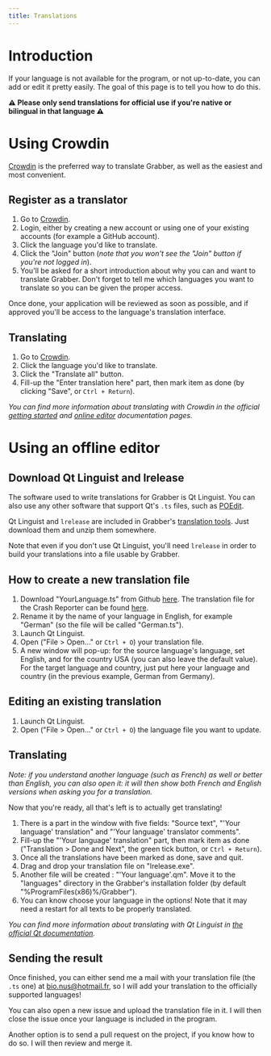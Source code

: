 ```yaml
---
title: Translations
---
```



# Introduction

If your language is not available for the program, or not up-to-date, you can add or edit it pretty easily. The goal of this page is to tell you how to do this.

**⚠️ Please only send translations for official use if you're native or bilingual in that language ⚠️**


# Using Crowdin

[Crowdin](https://crowdin.com/) is the preferred way to translate Grabber, as well as the easiest and most convenient.

## Register as a translator

1. Go to [Crowdin](https://crowdin.com/project/imgbrd-grabber).
2. Login, either by creating a new account or using one of your existing accounts (for example a GitHub account).
3. Click the language you'd like to translate.
4. Click the "Join" button (*note that you won't see the "Join" button if you're not logged in*).
5. You'll be asked for a short introduction about why you can and want to translate Grabber. Don't forget to tell me which languages you want to translate so you can be given the proper access.

Once done, your application will be reviewed as soon as possible, and if approved you'll be access to the language's translation interface.


## Translating

1. Go to [Crowdin](https://crowdin.com/project/imgbrd-grabber).
2. Click the language you'd like to translate.
3. Click the "Translate all" button.
4. Fill-up the "Enter translation here" part, then mark item as done (by clicking "Save", or `Ctrl + Return`).

*You can find more information about translating with Crowdin in the official [getting started](https://support.crowdin.com/crowdin-intro/) and [online editor](https://support.crowdin.com/online-editor/) documentation pages.*


# Using an offline editor

## Download Qt Linguist and lrelease

The software used to write translations for Grabber is Qt Linguist. You can also use any other software that support Qt's `.ts` files, such as [POEdit](https://poedit.net/).

Qt Linguist and `lrelease` are included in Grabber's [translation tools](https://github.com/Bionus/imgbrd-grabber/releases/download/v4.9.1/translation-tools.zip). Just download them and unzip them somewhere.

Note that even if you don't use Qt Linguist, you'll need `lrelease` in order to build your translations into a file usable by Grabber.


## How to create a new translation file

1. Download "YourLanguage.ts" from Github [here]( https://raw.githubusercontent.com/Bionus/imgbrd-grabber/develop/languages/YourLanguage.ts). The translation file for the Crash Reporter can be found [here](https://raw.githubusercontent.com/Bionus/imgbrd-grabber/develop/CrashReporter/languages/YourLanguage.ts).
2. Rename it by the name of your language in English, for example "German" (so the file will be called "German.ts").
3. Launch Qt Linguist.
4. Open ("File > Open..." or `Ctrl + O`) your translation file.
5. A new window will pop-up: for the source language's language, set English, and for the country USA (you can also leave the default value). For the target language and country, just put here your language and country (in the previous example, German from Germany).


## Editing an existing translation

1. Launch Qt Linguist.
2. Open ("File > Open..." or `Ctrl + O`) the language file you want to update.


## Translating

*Note: if you understand another language (such as French) as well or better than English, you can also open it: it will then show both French and English versions when asking you for a translation.*

Now that you're ready, all that's left is to actually get translating!

1. There is a part in the window with five fields: "Source text", "'Your language' translation" and "'Your language' translator comments".
2. Fill-up the "'Your language' translation" part, then mark item as done ("Translation > Done and Next", the green tick button, or `Ctrl + Return`).
3. Once all the translations have been marked as done, save and quit.
4. Drag and drop your translation file on "lrelease.exe".
5. Another file will be created : "'Your language'.qm". Move it to the "languages" directory in the Grabber's installation folder (by default "%ProgramFiles(x86)%/Grabber").
6. You can know choose your language in the options! Note that it may need a restart for all texts to be properly translated.

*You can find more information about translating with Qt Linguist in [the official Qt documentation](https://doc.qt.io/qt-5/linguist-translators.html).*


## Sending the result

Once finished, you can either send me a mail with your translation file (the `.ts` one) at bio.nus@hotmail.fr, so I will add your translation to the officially supported languages!

You can also open a new issue and upload the translation file in it. I will then close the issue once your language is included in the program.

Another option is to send a pull request on the project, if you know how to do so. I will then review and merge it.
